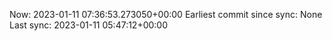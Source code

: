 Now: 2023-01-11 07:36:53.273050+00:00 Earliest commit since sync: None Last sync: 2023-01-11 05:47:12+00:00
